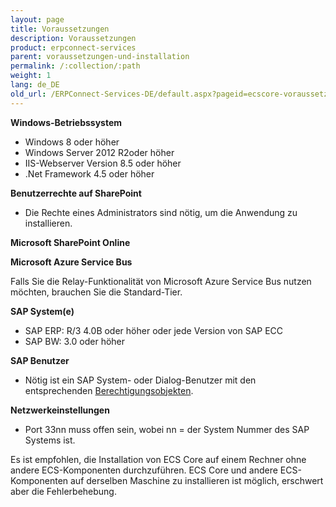 ```yaml
---
layout: page
title: Voraussetzungen
description: Voraussetzungen
product: erpconnect-services
parent: voraussetzungen-und-installation
permalink: /:collection/:path
weight: 1
lang: de_DE
old_url: /ERPConnect-Services-DE/default.aspx?pageid=ecscore-voraussetzungen
---
```


**Windows-Betriebssystem** 

- Windows 8 oder höher
- Windows Server 2012 R2oder höher
- IIS-Webserver Version 8.5 oder höher
- .Net Framework 4.5 oder höher

**Benutzerrechte auf SharePoint** 

- Die Rechte eines Administrators sind nötig, um die Anwendung zu installieren.

**Microsoft SharePoint Online**

**Microsoft Azure Service Bus**

Falls Sie die Relay-Funktionalität von Microsoft Azure Service Bus nutzen möchten, brauchen Sie die Standard-Tier.

**SAP System(e)**

- SAP ERP: R/3 4.0B oder höher oder jede Version von SAP ECC
- SAP BW: 3.0 oder höher

**SAP Benutzer**

- Nötig ist ein SAP System- oder Dialog-Benutzer mit den entsprechenden [Berechtigungsobjekten]().

**Netzwerkeinstellungen**

- Port 33nn muss offen sein, wobei nn = der System Nummer des SAP Systems ist.

Es ist empfohlen, die Installation von ECS Core auf einem Rechner ohne andere ECS-Komponenten durchzuführen. 
ECS Core und andere ECS-Komponenten auf derselben Maschine zu installieren ist möglich, erschwert aber die Fehlerbehebung.